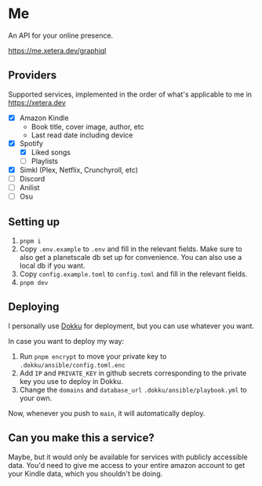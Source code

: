 # Me

An API for your online presence.

https://me.xetera.dev/graphiql

## Providers

Supported services, implemented in the order of what's applicable to me in https://xetera.dev

- [x] Amazon Kindle
  - Book title, cover image, author, etc
  - Last read date including device
- [x] Spotify
  - [x] Liked songs
  - [ ] Playlists
- [x] Simkl (Plex, Netflix, Crunchyroll, etc)
- [ ] Discord
- [ ] Anilist
- [ ] Osu

## Setting up

1. `pnpm i`
2. Copy `.env.example` to `.env` and fill in the relevant fields. Make sure to also get a planetscale db set up for convenience. You can also use a local db if you want.
3. Copy `config.example.toml` to `config.toml` and fill in the relevant fields.
4. `pnpm dev`

## Deploying

I personally use [Dokku](https://dokku.com/docs/getting-started/installation/) for deployment, but you can use whatever you want.

In case you want to deploy my way:

1. Run `pnpm encrypt` to move your private key to `.dokku/ansible/config.toml.enc`
2. Add `IP` and `PRIVATE_KEY` in github secrets corresponding to the private key you use to deploy in Dokku.
3. Change the `domains` and `database_url` `.dokku/ansible/playbook.yml` to your own.

Now, whenever you push to `main`, it will automatically deploy.

## Can you make this a service?

Maybe, but it would only be available for services with publicly accessible data. You'd need to give me access to your entire amazon account to get your Kindle data, which you shouldn't be doing.

